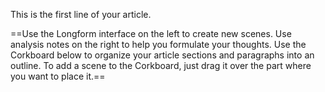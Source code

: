 This is the first line of your article. 

==Use the Longform interface on the left to create new scenes.
Use analysis notes on the right to help you formulate your thoughts.
Use the Corkboard below to organize your article sections and paragraphs into an outline. 
To add a scene to the Corkboard, just drag it over the part where you want to place it.== 